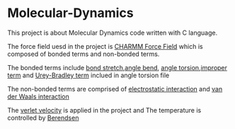 # Molecular-Dynamics
This project is about Molecular Dynamics code written with C language.

The force field uesd in the project is [CHARMM Force Field](https://www.charmm.org/) which is composed of bonded terms and non-bonded terms.

The bonded terms include [bond stretch](https://github.com/Yuanruikang/Molecular-Dynamics/blob/master/Bond_term.c),[angle bend](https://github.com/Yuanruikang/Molecular-Dynamics/blob/master/Angle_term.c),
[angle torsion](https://github.com/Yuanruikang/Molecular-Dynamics/blob/master/Torsion_tem.c),[improper term](https://github.com/Yuanruikang/Molecular-Dynamics/blob/master/Improper_term.c) and
[Urey-Bradley term](https://github.com/Yuanruikang/Molecular-Dynamics/blob/master/Torsion_tem.c) inclued in angle torsion file

The non-bonded terms are comprised of [electrostatic interaction](https://github.com/Yuanruikang/Molecular-Dynamics/blob/master/Ewald.c) and [van der Waals interaction](https://github.com/Yuanruikang/Molecular-Dynamics/blob/master/Vdw_term.c)

The [verlet velocity](https://github.com/Yuanruikang/Molecular-Dynamics/blob/master/Velocity.c) is applied in the project and The temperature is controlled by [Berendsen](https://github.com/Yuanruikang/Molecular-Dynamics/blob/master/Berendsen.c)
